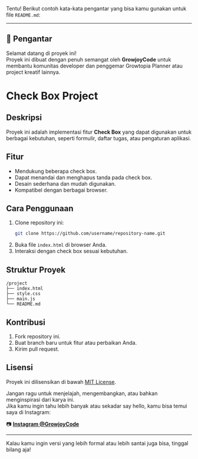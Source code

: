 Tentu! Berikut contoh kata-kata pengantar yang bisa kamu gunakan untuk file `README.md`:

---

## 📌 Pengantar

Selamat datang di proyek ini!  
Proyek ini dibuat dengan penuh semangat oleh **GrowjoyCode** untuk membantu komunitas developer dan penggemar Growtopia Planner atau project kreatif lainnya.

# Check Box Project

## Deskripsi
Proyek ini adalah implementasi fitur **Check Box** yang dapat digunakan untuk berbagai kebutuhan, seperti formulir, daftar tugas, atau pengaturan aplikasi.

## Fitur
- Mendukung beberapa check box.
- Dapat menandai dan menghapus tanda pada check box.
- Desain sederhana dan mudah digunakan.
- Kompatibel dengan berbagai browser.

## Cara Penggunaan
1. Clone repository ini:
    ```bash
    git clone https://github.com/username/repository-name.git
    ```
2. Buka file `index.html` di browser Anda.
3. Interaksi dengan check box sesuai kebutuhan.

## Struktur Proyek
```
/project
├── index.html
├── style.css
├── main.js
└── README.md
```

## Kontribusi
1. Fork repository ini.
2. Buat branch baru untuk fitur atau perbaikan Anda.
3. Kirim pull request.

## Lisensi
Proyek ini dilisensikan di bawah [MIT License](LICENSE).


Jangan ragu untuk menjelajah, mengembangkan, atau bahkan menginspirasi dari karya ini.  
Jika kamu ingin tahu lebih banyak atau sekadar say hello, kamu bisa temui saya di Instagram:

📷 **[Instagram @GrowjoyCode](https://instagram.com/lf_lathif)**

---

Kalau kamu ingin versi yang lebih formal atau lebih santai juga bisa, tinggal bilang aja!
